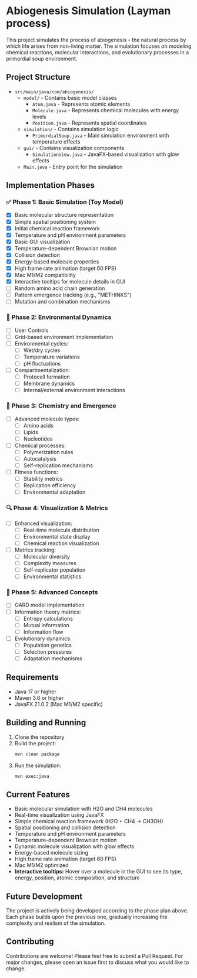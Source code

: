 # Abiogenesis Simulation (Layman process)

This project simulates the process of abiogenesis - the natural process by which life arises from non-living matter. The simulation focuses on modeling chemical reactions, molecular interactions, and evolutionary processes in a primordial soup environment.

## Project Structure

- `src/main/java/com/abiogenesis/`
  - `model/` - Contains basic model classes
    - `Atom.java` - Represents atomic elements
    - `Molecule.java` - Represents chemical molecules with energy levels
    - `Position.java` - Represents spatial coordinates
  - `simulation/` - Contains simulation logic
    - `PrimordialSoup.java` - Main simulation environment with temperature effects
  - `gui/` - Contains visualization components
    - `SimulationView.java` - JavaFX-based visualization with glow effects
  - `Main.java` - Entry point for the simulation

## Implementation Phases

### ✅ Phase 1: Basic Simulation (Toy Model)
- [x] Basic molecular structure representation
- [x] Simple spatial positioning system
- [x] Initial chemical reaction framework
- [x] Temperature and pH environment parameters
- [x] Basic GUI visualization
- [x] Temperature-dependent Brownian motion
- [x] Collision detection
- [x] Energy-based molecule properties
- [x] High frame rate animation (target 60 FPS)
- [x] Mac M1/M2 compatibility
- [x] Interactive tooltips for molecule details in GUI
- [ ] Random amino acid chain generation
- [ ] Pattern emergence tracking (e.g., "METHINKS")
- [ ] Mutation and combination mechanisms

### 🔄 Phase 2: Environmental Dynamics
- [ ] User Controls
- [ ] Grid-based environment implementation
- [ ] Environmental cycles:
  - [ ] Wet/dry cycles
  - [ ] Temperature variations
  - [ ] pH fluctuations
- [ ] Compartmentalization:
  - [ ] Protocell formation
  - [ ] Membrane dynamics
  - [ ] Internal/external environment interactions

### 🧬 Phase 3: Chemistry and Emergence
- [ ] Advanced molecule types:
  - [ ] Amino acids
  - [ ] Lipids
  - [ ] Nucleotides
- [ ] Chemical processes:
  - [ ] Polymerization rules
  - [ ] Autocatalysis
  - [ ] Self-replication mechanisms
- [ ] Fitness functions:
  - [ ] Stability metrics
  - [ ] Replication efficiency
  - [ ] Environmental adaptation

### 🔍 Phase 4: Visualization & Metrics
- [ ] Enhanced visualization:
  - [ ] Real-time molecule distribution
  - [ ] Environmental state display
  - [ ] Chemical reaction visualization
- [ ] Metrics tracking:
  - [ ] Molecular diversity
  - [ ] Complexity measures
  - [ ] Self-replicator population
  - [ ] Environmental statistics

### 🧠 Phase 5: Advanced Concepts
- [ ] GARD model implementation
- [ ] Information theory metrics:
  - [ ] Entropy calculations
  - [ ] Mutual information
  - [ ] Information flow
- [ ] Evolutionary dynamics:
  - [ ] Population genetics
  - [ ] Selection pressures
  - [ ] Adaptation mechanisms

## Requirements

- Java 17 or higher
- Maven 3.6 or higher
- JavaFX 21.0.2 (Mac M1/M2 specific)

## Building and Running

1. Clone the repository
2. Build the project:
   ```bash
   mvn clean package
   ```
3. Run the simulation:
   ```bash
   mvn exec:java
   ```

## Current Features

- Basic molecular simulation with H2O and CH4 molecules
- Real-time visualization using JavaFX
- Simple chemical reaction framework (H2O + CH4 → CH3OH)
- Spatial positioning and collision detection
- Temperature and pH environment parameters
- Temperature-dependent Brownian motion
- Dynamic molecule visualization with glow effects
- Energy-based molecule sizing
- High frame rate animation (target 60 FPS)
- Mac M1/M2 optimized
- **Interactive tooltips:** Hover over a molecule in the GUI to see its type, energy, position, atomic composition, and structure

## Future Development

The project is actively being developed according to the phase plan above. Each phase builds upon the previous one, gradually increasing the complexity and realism of the simulation.

## Contributing

Contributions are welcome! Please feel free to submit a Pull Request. For major changes, please open an issue first to discuss what you would like to change. 
